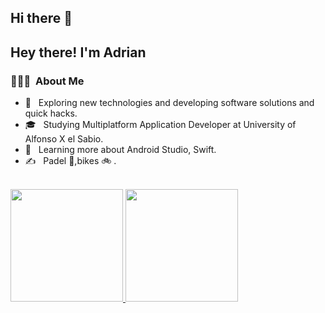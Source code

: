 ## Hi there 👋
<h2> Hey there! I'm Adrian</h2>

<h3> 👨🏻‍💻 &nbsp;About Me </h3>


- 🤔 &nbsp; Exploring new technologies and developing software solutions and quick hacks.
- 🎓 &nbsp; Studying Multiplatform Application Developer  at University of Alfonso X el Sabio.
- 🌱 &nbsp; Learning more about Android Studio, Swift.
- ✍️ &nbsp; Padel 🎾,bikes 🚲 .

<br>
<a href="https://github.com/Adrian-Jareno">
 <img height="180em" src=https://github-readme-stats.vercel.app/api?username=Adrian-Jareno&theme=buefy&show_icons=true>
 <img height="180em" src=https://github-readme-stats.vercel.app/api/top-langs/?username=Adrian-Jareno&theme=buefy&layout=compact>
</a>
</br>

<!--
**Adrian-Jareno/Adrian-Jareno** is a ✨ _special_ ✨ repository because its `README.md` (this file) appears on your GitHub profile.

Here are some ideas to get you started:

- 🔭 I’m currently working on ...
- 🌱 I’m currently learning ...
- 👯 I’m looking to collaborate on ...
- 🤔 I’m looking for help with ...
- 💬 Ask me about ...
- 📫 How to reach me: ...
- 😄 Pronouns: ...
- ⚡ Fun fact: ...
-->
